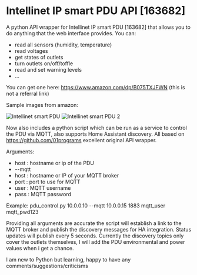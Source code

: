 # Intellinet IP smart PDU API [163682]
A python API wrapper for Intellinet IP smart PDU [163682] that allows you to do anything that the web interface provides.
You can:
* read all sensors (humidity, temperature)
* read voltages
* get states of outlets
* turn outlets on/off/toffle
* read and set warning levels
* ...

You can get one here: https://www.amazon.com/dp/B075TXJFWN (this is not a referral link)

Sample images from amazon:

![Intellinet smart PDU](https://images-na.ssl-images-amazon.com/images/I/61GjeHxLTrL._SL1500_.jpg)
![Intellinet smart PDU 2](https://images-na.ssl-images-amazon.com/images/I/61uYPCVnsmL._SL1500_.jpg)

Now also includes a python script which can be run as a service to control the PDU via MQTT, also supports Home Assistant discovery.  All based on https://github.com/01programs excellent original API wrapper.

Arguments:
- host : hostname or ip of the PDU
- --mqtt
-   host : hostname or IP of your MQTT broker
-   port : port to use for MQTT
-   user : MQTT username
-   pass : MQTT password

Example: pdu_control.py 10.0.0.10 --mqtt 10.0.0.15 1883 mqtt_user mqtt_pwd123

Providing all arguments are accurate the script will establish a link to the MQTT broker and publish the discovery messages for HA integration.  Status updates will publish every 5 seconds.  Currently the discovery topics only cover the outlets themselves, I will add the PDU environmental and power values when i get a chance.

I am new to Python but learning, happy to have any comments/suggestions/criticisms
